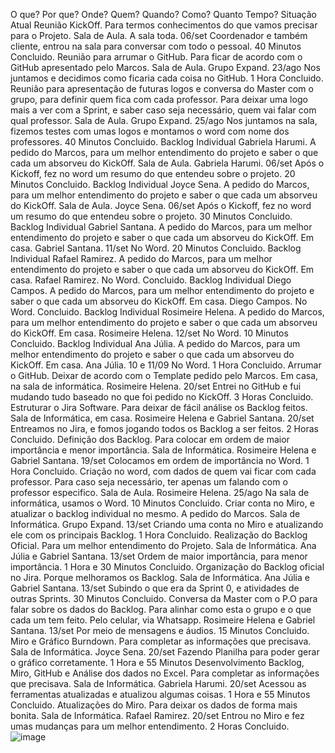 O que?	Por que?	Onde?	Quem?	Quando?	Como?	Quanto Tempo?	Situação Atual
Reunião KickOff.	Para termos conhecimentos do que vamos precisar para o Projeto.	Sala de Aula.	A sala toda.	06/set	Coordenador e também cliente, entrou na sala para conversar com todo o pessoal.	40 Minutos	Concluido.
Reunião para arrumar o GitHub.	Para ficar de acordo com o GitHub apresentado pelo Marcos.	Sala de Aula.	Grupo Expand.	23/ago	Nos juntamos e decidimos como ficaria cada coisa no GitHub.	1 Hora	Concluido.
Reunião para apresentação de futuras logos e conversa do Master com o grupo, para definir quem fica com cada professor.	Para deixar uma logo mais a ver com a Sprint, e saber caso seja necessário, quem vai falar com qual professor.	Sala de Aula.	Grupo Expand.	25/ago	Nos juntamos na sala, fizemos testes com umas logos e montamos o word com nome dos professores.	40 Minutos	Concluido.
Backlog Individual Gabriela Harumi.	A pedido do Marcos, para um melhor entendimento do projeto e saber o que cada um absorveu do KickOff.	Sala de Aula.	Gabriela Harumi.	06/set	Após o Kickoff, fez no word um resumo do que entendeu sobre o projeto.	20 Minutos	Concluido.
Backlog Individual Joyce Sena.	A pedido do Marcos, para um melhor entendimento do projeto e saber o que cada um absorveu do KickOff.	Sala de Aula.	Joyce Sena.	06/set	Após o Kickoff, fez no word um resumo do que entendeu sobre o projeto.	30 Minutos	Concluido.
Backlog Individual Gabriel Santana.	A pedido do Marcos, para um melhor entendimento do projeto e saber o que cada um absorveu do KickOff.	Em casa.	Gabriel Santana.	11/set	No Word.	20 Minutos	Concluido.
Backlog Individual Rafael Ramirez.	A pedido do Marcos, para um melhor entendimento do projeto e saber o que cada um absorveu do KickOff.	Em casa.	Rafael Ramirez.		No Word.		Concluido.
Backlog Individual Diego Campos.	A pedido do Marcos, para um melhor entendimento do projeto e saber o que cada um absorveu do KickOff.	Em casa.	Diego Campos.		No Word.		Concluido.
Backlog Individual Rosimeire Helena.	A pedido do Marcos, para um melhor entendimento do projeto e saber o que cada um absorveu do KickOff.	Em casa.	Rosimeire Helena.	12/set	No Word.	10 Minutos	Concluido.
Backlog Individual Ana Júlia.	A pedido do Marcos, para um melhor entendimento do projeto e saber o que cada um absorveu do KickOff.	Em casa.	Ana Júlia.	10 e 11/09	No Word.	1 Hora	Concluido.
Arrumar o GitHub.	Deixar de acordo com o Template pedido pelo Marcos.	Em casa, na sala de informática.	Rosimeire Helena.	20/set	Entrei no GitHub e fui mudando tudo baseado no que foi pedido no KickOff.	3 Horas	Concluido.
Estruturar o Jira Software.	Para deixar de fácil análise os Backlog feitos.	Sala de Informática, em casa.	Rosimeire Helena e Gabriel Santana.	20/set	Entreamos no Jira, e fomos jogando todos os Backlog a ser feitos.	2 Horas	Concluido.
Definição dos Backlog.	Para colocar em ordem de maior importância e menor importância.	Sala de Informática.	Rosimeire Helena e Gabriel Santana.	19/set	Colocamos em ordem de importância no Word.	1 Hora	Concluido.
Criação no word, com dados de quem vai ficar com cada professor.	Para caso seja necessário, ter apenas um falando com o professor especifico.	Sala de Aula.	Rosimeire Helena.	25/ago	Na sala de informática, usamos o Word.	10 Minutos	Concluido.
Criar conta no Miro, e atualizar o backlog individual no mesmo.	A pedido do Marcos.	Sala de Informática.	Grupo Expand.	13/set	Criando uma conta no Miro e atualizando ele com os principais Backlog.	1 Hora	Concluido.
Realização do Backlog Oficial.	Para um melhor entendimento do Projeto.	Sala de Informática.	Ana Júlia e Gabriel Santana.	13/set	Ordem de maior importância, para menor importância.	1 Hora e 30 Minutos	Concluido.
Organização do Backlog oficial no Jira.	Porque melhoramos os Backlog.	Sala de Informática.	Ana Júlia e Gabriel Santana.	13/set	Subindo o que era da Sprint 0, e atividades de outras Sprints.	30 Minutos	Concluido.
Conversa da Master com o P.O para falar sobre os dados do Backlog.	Para alinhar como esta o grupo e o que cada um tem feito.	Pelo celular, via Whatsapp.	Rosimeire Helena e Gabriel Santana.	13/set	Por meio de mensagens e áudios.	15 Minutos	Concluido.
Miro e Gráfico Burndown.	Para completar as informações que precisava.	Sala de Informática.	Joyce Sena.	20/set	Fazendo Planilha para poder gerar o gráfico corretamente.	1 Hora e 55 Minutos	Desenvolvimento
Backlog, Miro, GitHub e Análise dos dados no Excel.	Para completar as informações que precisava.	Sala de Informática.	Gabriela Harumi.	20/set	Acessou as ferramentas atualizadas e atualizou algumas coisas.	1 Hora e 55 Minutos	Concluido.
Atualizações do Miro.	Para deixar os dados de forma mais bonita.	Sala de Informática.	Rafael Ramirez.	20/set	Entrou no Miro e fez umas mudanças para um melhor entendimento.	2 Horas	Concluido.
![image](https://github.com/ExpandSolution/Segundo_Semestre/assets/135040407/b459f98d-62f3-4b40-a897-4d7e5ba8ee0c)
